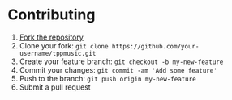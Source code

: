 # Contributing

1. [Fork the repository](https://github.com/kukyasin/tppmusic/fork)
2. Clone your fork: `git clone https://github.com/your-username/tppmusic.git`
3. Create your feature branch: `git checkout -b my-new-feature`
4. Commit your changes: `git commit -am 'Add some feature'`
5. Push to the branch: `git push origin my-new-feature`
6. Submit a pull request
